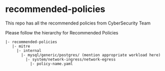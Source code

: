 # recommended-policies
This repo has all the recommended policies from CyberSecurity Team


Please follow the hierarchy for Recommended Policies
```
|- recommended-policies
   |- mitre
     |- internal
       |- mysql/generic/postgres/ (mention appropriate workload here)
         |- system/network-ingress/network-egress
           |- policy-name.yaml
```

